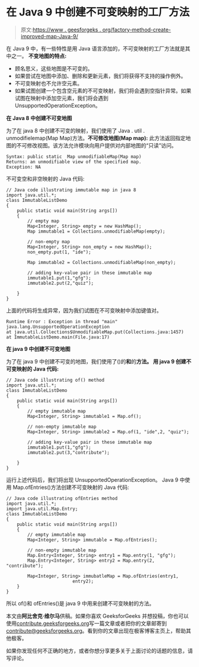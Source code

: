 # 在 Java 9 中创建不可变映射的工厂方法

> 原文:[https://www . geesforgeks . org/factory-method-create-improved-map-Java-9/](https://www.geeksforgeeks.org/factory-method-create-immutable-map-java-9/)

在 Java 9 中，有一些特性是用 Java 语言添加的，不可变映射的工厂方法就是其中之一。
**不变地图的特点:**

*   顾名思义，这些地图是不可变的。
*   如果尝试在地图中添加、删除和更新元素，我们将获得不支持的操作例外。
*   不可变映射也不允许空元素。
*   如果试图创建一个包含空元素的不可变映射，我们将会遇到空指针异常。如果试图在映射中添加空元素，我们将会遇到 UnsupportedOperationException。

**在 Java 8 中创建不可变地图**

为了在 java 8 中创建不可变的映射，我们使用了 Java . util . unmodifielemap(Map Map)方法。**不可修改地图(Map map):** 此方法返回指定地图的不可修改视图。该方法允许模块向用户提供对内部地图的“只读”访问。

```
Syntax: public static  Map unmodifiableMap(Map map)
Returns: an unmodifiable view of the specified map.
Exception: NA

```

不可变空和非空映射的 Java 代码:

```
// Java code illustrating immutable map in java 8
import java.util.*;
class ImmutableListDemo
{
    public static void main(String args[])
    {
        // empty map
        Map<Integer, String> empty = new HashMap();
        Map immutable1 = Collections.unmodifiableMap(empty);

        // non-empty map
        Map<Integer, String> non_empty = new HashMap();
        non_empty.put(1, "ide");

        Map immutable2 = Collections.unmodifiableMap(non_empty);

        // adding key-value pair in these immutable map
        immutable1.put(1,"gfg");
        immutable2.put(2,"quiz");

    }
}
```

上面的代码将生成异常，因为我们试图在不可变映射中添加键值对。

```
Runtime Error : Exception in thread "main" 
java.lang.UnsupportedOperationException
at java.util.Collections$UnmodifiableMap.put(Collections.java:1457)
at ImmutableListDemo.main(File.java:17)

```

**在 java 9 中创建不可变地图**

为了在 java 9 中创建不可变的地图，我们使用了()的**和**的**方法。
用 java 9 创建不可变映射的 Java 代码:**

```
// Java code illustrating of() method
import java.util.*;
class ImmutableListDemo
{
    public static void main(String args[])
    {
        // empty immutable map
        Map<Integer, String> immutable1 = Map.of();

        // non-empty immutable map
        Map<Integer, String> immutable2 = Map.of(1, "ide",2, "quiz");

        // adding key-value pair in these immutable map
        immutable1.put(1,"gfg");
        immutable2.put(3,"contribute");

    }
}
```

运行上述代码后，我们将出现 UnsupportedOperationException。
Java 9 中使用 Map.ofEntries()方法创建不可变映射的 Java 代码:

```
// Java code illustrating ofEntries method
import java.util.*;
import java.util.Map.Entry;
class ImmutableListDemo
{
    public static void main(String args[])
    {
        // empty immutable map
        Map<Integer, String> immutable = Map.ofEntries();

        // non-empty immutable map
        Map.Entry<Integer, String> entry1 = Map.entry(1, "gfg");
        Map.Entry<Integer, String> entry2 = Map.entry(2, "contribute");

        Map<Integer, String> immubatleMap = Map.ofEntries(entry1,
                         entry2);     
    }
}
```

所以 of()和 ofEntries()是 java 9 中用来创建不可变映射的方法。

本文由**阿比舍克·维尔马**供稿。如果你喜欢 GeeksforGeeks 并想投稿，你也可以使用[contribute.geeksforgeeks.org](http://www.contribute.geeksforgeeks.org)写一篇文章或者把你的文章邮寄到 contribute@geeksforgeeks.org。看到你的文章出现在极客博客主页上，帮助其他极客。

如果你发现任何不正确的地方，或者你想分享更多关于上面讨论的话题的信息，请写评论。